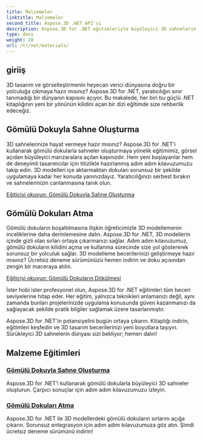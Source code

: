 ```yaml
---
title: Malzemeler
linktitle: Malzemeler
second_title: Aspose.3D .NET API'si
description: Aspose.3D for .NET eğitimleriyle büyüleyici 3D sahnelerin dünyasının kilidini açın. Çarpıcı sahneler oluşturmayı ve gömülü dokuları zahmetsizce keşfetmeyi öğrenin.
type: docs
weight: 28
url: /tr/net/materials/
---
```

## giriiş

3D tasarım ve görselleştirmenin heyecan verici dünyasına doğru bir yolculuğa çıkmaya hazır mısınız? Aspose.3D for .NET, yaratıcılığın sınır tanımadığı bir dünyanın kapısını açıyor. Bu makalede, her biri bu güçlü .NET kitaplığının yeni bir yönünün kilidini açan bir dizi eğitimde size rehberlik edeceğiz.

## Gömülü Dokuyla Sahne Oluşturma

3D sahnelerinize hayat vermeye hazır mısınız? Aspose.3D for .NET'i kullanarak gömülü dokularla sahneler oluşturmaya yönelik eğitimimiz, görsel açıdan büyüleyici manzaralara açılan kapınızdır. Hem yeni başlayanlar hem de deneyimli tasarımcılar için titizlikle hazırlanmış adım adım kılavuzumuzu takip edin. 3D modelleri içe aktarmaktan dokuları sorunsuz bir şekilde uygulamaya kadar her konuda yanınızdayız. Yaratıcılığınızı serbest bırakın ve sahnelerinizin canlanmasına tanık olun.

[Eğiticiyi okuyun: Gömülü Dokuyla Sahne Oluşturma](./create-scene-embedded-texture/)

## Gömülü Dokuları Atma

Gömülü dokuların boşaltılmasına ilişkin öğreticimizle 3D modellemenin inceliklerine daha derinlemesine dalın. Aspose.3D for .NET, 3D modellerin içinde gizli olan sırları ortaya çıkarmanızı sağlar. Adım adım kılavuzumuz, gömülü dokuların kilidini açma ve kullanma sürecinde size yol göstererek sorunsuz bir yolculuk sağlar. 3D modelleme becerilerinizi geliştirmeye hazır mısınız? Ücretsiz deneme sürümünüzü hemen indirin ve doku açısından zengin bir maceraya atılın.

[Eğiticiyi okuyun: Gömülü Dokuların Dökülmesi](./dump-embedded-textures/)

İster hobi ister profesyonel olun, Aspose.3D for .NET eğitimleri tüm beceri seviyelerine hitap eder. Her eğitim, yalnızca teknikleri anlamanızı değil, aynı zamanda bunları projelerinizde uygulama konusunda güven kazanmanızı da sağlayacak şekilde pratik bilgiler sağlamak üzere tasarlanmıştır.

Aspose.3D for .NET'in potansiyelini bugün ortaya çıkarın. Kitaplığı indirin, eğitimleri keşfedin ve 3D tasarım becerilerinizi yeni boyutlara taşıyın. Sürükleyici 3D sahnelerin dünyası sizi bekliyor; hemen dalın!
## Malzeme Eğitimleri
### [Gömülü Dokuyla Sahne Oluşturma](./create-scene-embedded-texture/)
Aspose.3D for .NET'i kullanarak gömülü dokularla büyüleyici 3D sahneler oluşturun. Çarpıcı sonuçlar için adım adım kılavuzumuzu izleyin.
### [Gömülü Dokuları Atma](./dump-embedded-textures/)
Aspose.3D for .NET ile 3D modellerdeki gömülü dokuların sırlarını açığa çıkarın. Sorunsuz entegrasyon için adım adım kılavuzumuza göz atın. Şimdi ücretsiz deneme sürümünü indirin!